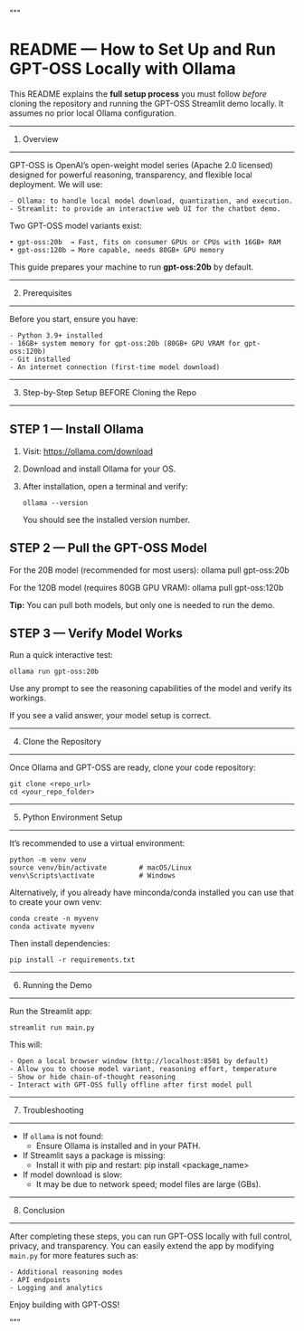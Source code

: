 """

README — How to Set Up and Run GPT-OSS Locally with Ollama
==========================================================

This README explains the **full setup process** you must follow *before*
cloning the repository and running the GPT-OSS Streamlit demo locally.
It assumes no prior local Ollama configuration.

----------------------------------------------------------------------
1. Overview
----------------------------------------------------------------------

GPT-OSS is OpenAI’s open-weight model series (Apache 2.0 licensed) designed
for powerful reasoning, transparency, and flexible local deployment.
We will use:

    - Ollama: to handle local model download, quantization, and execution.
    - Streamlit: to provide an interactive web UI for the chatbot demo.

Two GPT-OSS model variants exist:

    • gpt-oss:20b  → Fast, fits on consumer GPUs or CPUs with 16GB+ RAM
    • gpt-oss:120b → More capable, needs 80GB+ GPU memory

This guide prepares your machine to run **gpt-oss:20b** by default.

----------------------------------------------------------------------
2. Prerequisites
----------------------------------------------------------------------

Before you start, ensure you have:

    - Python 3.9+ installed
    - 16GB+ system memory for gpt-oss:20b (80GB+ GPU VRAM for gpt-oss:120b)
    - Git installed
    - An internet connection (first-time model download)

----------------------------------------------------------------------
3. Step-by-Step Setup BEFORE Cloning the Repo
----------------------------------------------------------------------

STEP 1 — Install Ollama
-----------------------

1. Visit: https://ollama.com/download
2. Download and install Ollama for your OS.
3. After installation, open a terminal and verify:
   
       ollama --version
   You should see the installed version number.

STEP 2 — Pull the GPT-OSS Model
-------------------------------
For the 20B model (recommended for most users):
    ollama pull gpt-oss:20b

For the 120B model (requires 80GB GPU VRAM):
    ollama pull gpt-oss:120b

**Tip:** You can pull both models, but only one is needed to run the demo.

STEP 3 — Verify Model Works
---------------------------
Run a quick interactive test:

    ollama run gpt-oss:20b

Use any prompt to see the reasoning capabilities of the model and verify its workings.

If you see a valid answer, your model setup is correct.

----------------------------------------------------------------------
4. Clone the Repository
----------------------------------------------------------------------

Once Ollama and GPT-OSS are ready, clone your code repository:

    git clone <repo_url>
    cd <your_repo_folder>

----------------------------------------------------------------------
5. Python Environment Setup
----------------------------------------------------------------------

It’s recommended to use a virtual environment:

    python -m venv venv
    source venv/bin/activate        # macOS/Linux
    venv\Scripts\activate           # Windows

Alternatively, if you already have minconda/conda installed you can use that to create your own venv:

    conda create -n myvenv
    conda activate myvenv

Then install dependencies:

    pip install -r requirements.txt

----------------------------------------------------------------------
6. Running the Demo
----------------------------------------------------------------------

Run the Streamlit app:

    streamlit run main.py

This will:

    - Open a local browser window (http://localhost:8501 by default)
    - Allow you to choose model variant, reasoning effort, temperature
    - Show or hide chain-of-thought reasoning
    - Interact with GPT-OSS fully offline after first model pull

----------------------------------------------------------------------
7. Troubleshooting
----------------------------------------------------------------------

- If `ollama` is not found:
    - Ensure Ollama is installed and in your PATH.
- If Streamlit says a package is missing:
    - Install it with pip and restart: pip install <package_name>
- If model download is slow:
    - It may be due to network speed; model files are large (GBs).

----------------------------------------------------------------------
8. Conclusion
----------------------------------------------------------------------

After completing these steps, you can run GPT-OSS locally with full control,
privacy, and transparency. You can easily extend the app by modifying
`main.py` for more features such as:

    - Additional reasoning modes
    - API endpoints
    - Logging and analytics

Enjoy building with GPT-OSS!


"""
